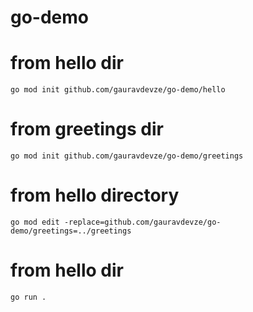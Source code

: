 # go-demo

# from hello dir
`go mod init github.com/gauravdevze/go-demo/hello`

# from greetings dir
`go mod init github.com/gauravdevze/go-demo/greetings`

# from hello directory

`go mod edit -replace=github.com/gauravdevze/go-demo/greetings=../greetings`

# from hello dir 

`go run .`
